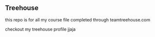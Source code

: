 ## Treehouse

this repo is for all my course file completed through teamtreehouse.com

checkout my treehouse profile jjaja